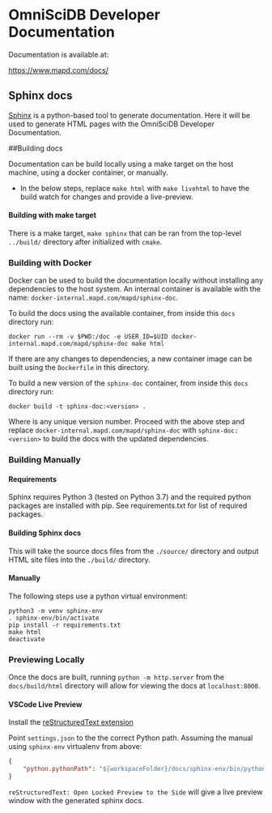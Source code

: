 # OmniSciDB Developer Documentation

Documentation is available at:

https://www.mapd.com/docs/

## Sphinx docs

[Sphinx](http://www.sphinx-doc.org) is a python-based tool to generate documentation. Here it will be used to generate HTML pages with the OmniSciDB Developer Documentation.

##Building docs

Documentation can be build locally using a make target on the host machine, using a docker container, or manually.

* In the below steps, replace `make html` with `make livehtml` to have the build watch for changes and provide a live-preview.

#### Building with make target

There is a make target, `make sphinx` that can be ran from the top-level `../build/` directory after initialized with `cmake`.

### Building with Docker

Docker can be used to build the documentation locally without installing any dependencies to the host system. An internal container is available with the name: `docker-internal.mapd.com/mapd/sphinx-doc`. 

To build the docs using the available container, from inside this `docs` directory run:

```
docker run --rm -v $PWD:/doc -e USER_ID=$UID docker-internal.mapd.com/mapd/sphinx-doc make html
```

If there are any changes to dependencies, a new container image can be built using the `Dockerfile` in this directory.

To build a new version of the `sphinx-doc` container, from inside this `docs` directory run:


```
docker build -t sphinx-doc:<version> .
```

Where <version> is any unique version number. Proceed with the above step and replace `docker-internal.mapd.com/mapd/sphinx-doc` with `sphinx-doc:<version>` to build the docs with the updated dependencies.


### Building Manually

#### Requirements

Sphinx requires Python 3 (tested on Python 3.7) and the required python packages are installed with pip. See requirements.txt for list of required packages.

#### Building Sphinx docs

This will take the source docs files from the `./source/` directory and output HTML site files into the `./build/` directory.

#### Manually

The following steps use a python virtual environment:

```
python3 -m venv sphinx-env
. sphinx-env/bin/activate
pip install -r requirements.txt
make html
deactivate
```

### Previewing Locally

Once the docs are built, running `python -m http.server` from the `docs/build/html` directory will
allow for viewing the docs at `localhost:8000`.

#### VSCode Live Preview

Install the [reStructuredText extension](https://github.com/vscode-restructuredtext/vscode-restructuredtext)

Point `settings.json` to the the correct Python path. 
Assuming the manual using `sphinx-env` virtualenv from above:

```json
{
    "python.pythonPath": "${workspaceFolder}/docs/sphinx-env/bin/python"
}
```

`reStructuredText: Open Locked Preview to the Side` will give a live preview window with the generated sphinx docs.
